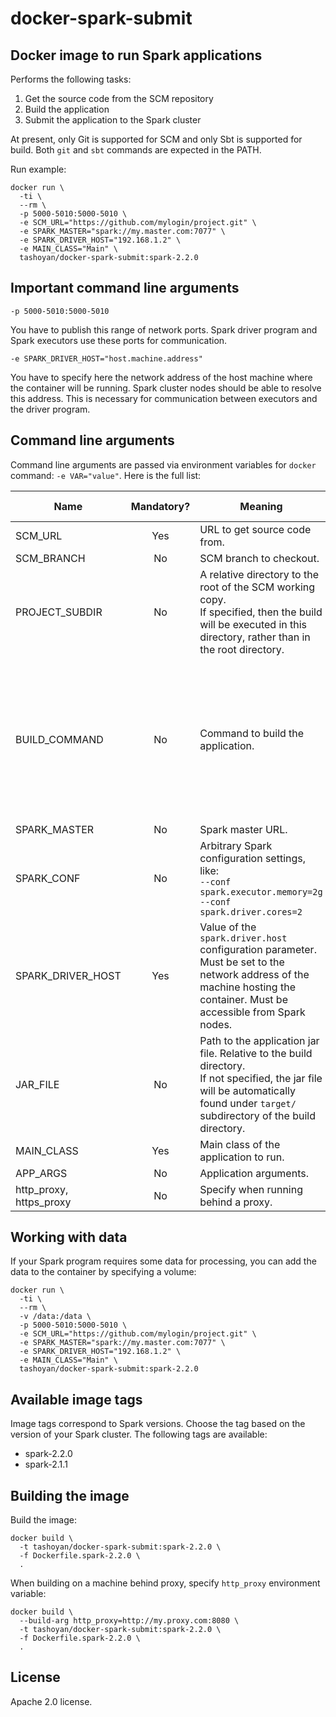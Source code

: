 # docker-spark-submit

## Docker image to run Spark applications

Performs the following tasks:
1. Get the source code from the SCM repository
1. Build the application
1. Submit the application to the Spark cluster

At present, only Git is supported for SCM and only Sbt is supported for build. Both `git` and `sbt` commands are expected in the PATH.

Run example:
```
docker run \
  -ti \
  --rm \
  -p 5000-5010:5000-5010 \
  -e SCM_URL="https://github.com/mylogin/project.git" \
  -e SPARK_MASTER="spark://my.master.com:7077" \
  -e SPARK_DRIVER_HOST="192.168.1.2" \
  -e MAIN_CLASS="Main" \
  tashoyan/docker-spark-submit:spark-2.2.0
```

## Important command line arguments

`-p 5000-5010:5000-5010`

You have to publish this range of network ports. Spark driver program and Spark executors use these ports for communication.

`-e SPARK_DRIVER_HOST="host.machine.address"`

You have to specify here the network address of the host machine where the container will be running. Spark cluster nodes
should be able to resolve this address. This is necessary for communication between executors and the driver program.

## Command line arguments

Command line arguments are passed via environment variables for `docker` command: `-e VAR="value"`. Here is the full list:

| Name | Mandatory? | Meaning | Default value |
| ---- |:----------:| ------- | ------------- |
| SCM_URL | Yes | URL to get source code from. | N/A |
| SCM_BRANCH | No | SCM branch to checkout. | master |
| PROJECT_SUBDIR | No | A relative directory to the root of the SCM working copy.<br>If specified, then the build will be executed in this directory, rather than in the root directory. | N/A |
| BUILD_COMMAND | No | Command to build the application. | `sbt 'set test in assembly := {}' clean assembly`<br>Means: build fat-jar using sbt-assembly plugin skipping the tests. |
| SPARK_MASTER | No | Spark master URL. | `local[*]` |
| SPARK_CONF | No | Arbitrary Spark configuration settings, like:<br>`--conf spark.executor.memory=2g --conf spark.driver.cores=2` | Empty |
| SPARK_DRIVER_HOST | Yes | Value of the `spark.driver.host` configuration parameter.<br>Must be set to the network address of the machine hosting the container. Must be accessible from Spark nodes. | N/A |
| JAR_FILE | No | Path to the application jar file. Relative to the build directory.<br> If not specified, the jar file will be automatically found under `target/` subdirectory of the build directory. | N/A |
| MAIN_CLASS | Yes | Main class of the application to run. | N/A |
| APP_ARGS | No | Application arguments. | Empty |
| http_proxy, https_proxy | No | Specify when running behind a proxy. | Empty, no proxy |

## Working with data

If your Spark program requires some data for processing, you can add the data to the container by specifying a volume:

```
docker run \
  -ti \
  --rm \
  -v /data:/data \
  -p 5000-5010:5000-5010 \
  -e SCM_URL="https://github.com/mylogin/project.git" \
  -e SPARK_MASTER="spark://my.master.com:7077" \
  -e SPARK_DRIVER_HOST="192.168.1.2" \
  -e MAIN_CLASS="Main" \
  tashoyan/docker-spark-submit:spark-2.2.0
```

## Available image tags

Image tags correspond to Spark versions. Choose the tag based on the version of your Spark cluster.
The following tags are available:
* spark-2.2.0
* spark-2.1.1

## Building the image

Build the image:
```
docker build \
  -t tashoyan/docker-spark-submit:spark-2.2.0 \
  -f Dockerfile.spark-2.2.0 \
  .
```
When building on a machine behind proxy, specify `http_proxy` environment variable:
```
docker build \
  --build-arg http_proxy=http://my.proxy.com:8080 \
  -t tashoyan/docker-spark-submit:spark-2.2.0 \
  -f Dockerfile.spark-2.2.0 \
  .
```

## License

Apache 2.0 license.
